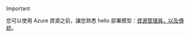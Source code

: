 > [!IMPORTANT]
> 您可以使用 Azure 資源之前，讓您熟悉 hello 部署模型：[資源管理員，以及傳統](../articles/azure-resource-manager/resource-manager-deployment-model.md)。
